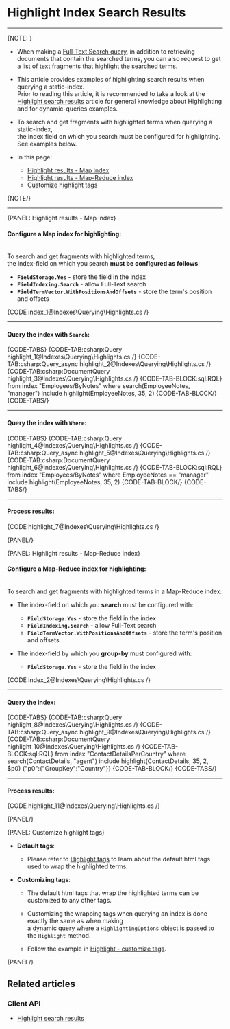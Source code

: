 # Highlight Index Search Results
---

{NOTE: }

* When making a [Full-Text Search query](../../indexes/querying/searching), 
  in addition to retrieving documents that contain the searched terms, you can 
  also request to get a list of text fragments that highlight the searched terms.  

* This article provides examples of highlighting search results when querying a static-index.  
  Prior to reading this article, it is recommended to take a look at the 
  [Highlight search results](../../client-api/session/querying/text-search/highlight-query-results) 
  article for general knowledge about Highlighting and for dynamic-queries examples.

* To search and get fragments with highlighted terms when querying a static-index,  
  the index field on which you search must be configured for highlighting. See examples below.  

* In this page:
  * [Highlight results - Map index](../../indexes/querying/highlighting#highlight-results---map-index)
  * [Highlight results - Map-Reduce index](../../indexes/querying/highlighting#highlight-results---map-reduce-index)
  * [Customize highlight tags](../../indexes/querying/highlighting#customize-highlight-tags)

{NOTE/}

---

{PANEL: Highlight results - Map index}

#### Configure a Map index for highlighting:

<br> To search and get fragments with highlighted terms,  
the index-field on which you search **must be configured as follows**:  

  * **`FieldStorage.Yes`** - store the field in the index  
  * **`FieldIndexing.Search`** - allow Full-Text search  
  * **`FieldTermVector.WithPositionsAndOffsets`** - store the term's position and offsets

{CODE index_1@Indexes\Querying\Highlights.cs /}

---

#### Query the index with `Search`:

{CODE-TABS}
{CODE-TAB:csharp:Query highlight_1@Indexes\Querying\Highlights.cs /}
{CODE-TAB:csharp:Query_async highlight_2@Indexes\Querying\Highlights.cs /}
{CODE-TAB:csharp:DocumentQuery highlight_3@Indexes\Querying\Highlights.cs /}
{CODE-TAB-BLOCK:sql:RQL}
from index "Employees/ByNotes"
where search(EmployeeNotes, "manager")
include highlight(EmployeeNotes, 35, 2)
{CODE-TAB-BLOCK/}
{CODE-TABS/}

---

#### Query the index with `Where`:

{CODE-TABS}
{CODE-TAB:csharp:Query highlight_4@Indexes\Querying\Highlights.cs /}
{CODE-TAB:csharp:Query_async highlight_5@Indexes\Querying\Highlights.cs /}
{CODE-TAB:csharp:DocumentQuery highlight_6@Indexes\Querying\Highlights.cs /}
{CODE-TAB-BLOCK:sql:RQL}
from index "Employees/ByNotes"
where EmployeeNotes == "manager"
include highlight(EmployeeNotes, 35, 2)
{CODE-TAB-BLOCK/}
{CODE-TABS/}

---

#### Process results:

{CODE highlight_7@Indexes\Querying\Highlights.cs /}

{PANEL/}

{PANEL: Highlight results - Map-Reduce index}

#### Configure a Map-Reduce index for highlighting:

<br>To search and get fragments with highlighted terms in a Map-Reduce index:

  * The index-field on which you **search** must be configured with:

    * **`FieldStorage.Yes`** - store the field in the index
    * **`FieldIndexing.Search`** - allow Full-Text search
    * **`FieldTermVector.WithPositionsAndOffsets`** - store the term's position and offsets

  * The index-field by which you **group-by** must configured with:

    * **`FieldStorage.Yes`** - store the field in the index

{CODE index_2@Indexes\Querying\Highlights.cs /}

---

#### Query the index:

{CODE-TABS}
{CODE-TAB:csharp:Query highlight_8@Indexes\Querying\Highlights.cs /}
{CODE-TAB:csharp:Query_async highlight_9@Indexes\Querying\Highlights.cs /}
{CODE-TAB:csharp:DocumentQuery highlight_10@Indexes\Querying\Highlights.cs /}
{CODE-TAB-BLOCK:sql:RQL}
from index "ContactDetailsPerCountry"
where search(ContactDetails, "agent")
include highlight(ContactDetails, 35, 2, $p0)
{"p0":{"GroupKey":"Country"}}
{CODE-TAB-BLOCK/}
{CODE-TABS/}

---

#### Process results:

{CODE highlight_11@Indexes\Querying\Highlights.cs /}

{PANEL/}

{PANEL: Customize highlight tags}

* **Default tags**:  

  * Please refer to [Highlight tags](../../client-api/session/querying/text-search/highlight-query-results#highlight-tags) to learn about the default html tags used to wrap the highlighted terms.

* **Customizing tags**:  

  * The default html tags that wrap the highlighted terms can be customized to any other tags.  
  
  * Customizing the wrapping tags when querying an index is done exactly the same as when making  
    a dynamic query where a `HighlightingOptions` object is passed to the `Highlight` method.
  
  * Follow the example in [Highlight - customize tags](../../client-api/session/querying/text-search/highlight-query-results#highlight---customize-tags).

{PANEL/}

## Related articles

### Client API

- [Highlight search results](../../client-api/session/querying/text-search/highlight-query-results)

